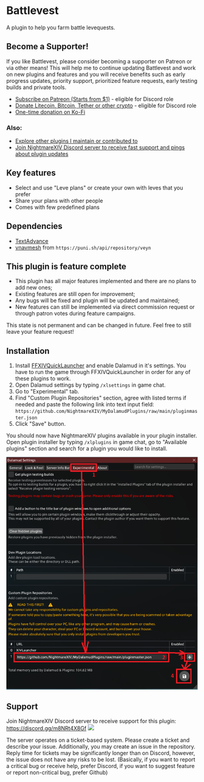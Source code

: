 ﻿# Battlevest
A plugin to help you farm battle levequests.
## Become a Supporter!
If you like Battlevest, please consider becoming a supporter on Patreon or via other means! This will help me to continue updating Battlevest and work on new plugins and features and you will receive benefits such as early progress updates, priority support, prioritized feature requests, early testing builds and private tools. 
- [Subscribe on Patreon (Starts from $1)](https://subscribe.nightmarexiv.com/) - eligible for Discord role
- [Donate Litecoin, Bitcoin, Tether or other crypto](https://crypto.nightmarexiv.com/) - eligible for Discord role
- [One-time donation on Ko-Fi](https://ko-fi.com/nightmarexiv)

### Also:
- [Explore other plugins I maintain or contributed to](https://explore.nightmarexiv.com/)
- [Join NightmareXIV Discord server to receive fast support and pings about plugin updates](https://discord.gg/m8NRt4X8Gf)
## Key features
- Select and use "Leve plans" or create your own with leves that you prefer
- Share your plans with other people
- Comes with few predefined plans

## Dependencies
- [TextAdvance](https://github.com/NightmareXIV/TextAdvance/)
- [vnavmesh](https://github.com/awgil/ffxiv_navmesh) from `https://puni.sh/api/repository/veyn`
## This plugin is feature complete
- This plugin has all major features implemented and there are no plans to add new ones;
- Existing features are still open for improvement;
- Any bugs will be fixed and plugin will be updated and maintained;
- New features can still be implemented via direct commission request or through patron votes during feature campaigns.

This state is not permanent and can be changed in future. Feel free to still leave your feature request!
## Installation
1. Install [FFXIVQuickLauncher](https://github.com/goatcorp/FFXIVQuickLauncher?tab=readme-ov-file#xivlauncher-----) and enable Dalamud in it's settings. You have to run the game through FFXIVQuickLauncher in order for any of these plugins to work.
2. Open Dalamud settings by typing `/xlsettings` in game chat.
3. Go to "Experimental" tab.
4. Find "Custom Plugin Repositories" section, agree with listed terms if needed and paste the following link into text input field: `https://github.com/NightmareXIV/MyDalamudPlugins/raw/main/pluginmaster.json`
5. Click "Save" button.

You should now have NightmareXIV plugins available in your plugin installer. <br>
Open plugin installer by typing `/xlplugins` in game chat, go to "Available plugins" section and search for a plugin you would like to install.

![image](https://github.com/NightmareXIV/MyDalamudPlugins/blob/main/meta/install/installer.png?raw=true)

## Support
Join NightmareXIV Discord server to receive support for this plugin: https://discord.gg/m8NRt4X8Gf
[![](https://dcbadge.vercel.app/api/server/m8NRt4X8Gf)](https://discord.gg/m8NRt4X8Gf)

The server operates on a ticket-based system. Please create a ticket and describe your issue.
Additionally, you may create an issue in the repository. Reply time for tickets may be significantly longer than on Discord, however, the issue does not have any risks to be lost.
(Basically, if you want to report a critical bug or receive help, prefer Discord, if you want to suggest feature or report non-critical bug, prefer Github)
